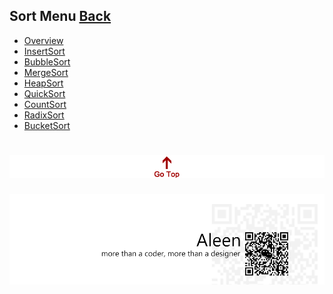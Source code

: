 ## Sort Menu	[Back](./../Algorithmn%20Menu.md)
* [Overview](./Overview/Overview.md)
* [InsertSort](./InsertSort/InsertSort.md)
* [BubbleSort](./BubbleSort/BubbleSort.md)
* [MergeSort](./MergeSort/MergeSort.md)
* [HeapSort](./HeapSort/HeapSort.md)
* [QuickSort](./QuickSort/QuickSort.md)
* [CountSort](./CountingSort/CountingSort.md)
* [RadixSort](./RadixSort/RadixSort.md)
* [BucketSort](./BucketSort/BucketSort.md)

<a href="#" style="left:200px;"><img src="./../../pic/gotop.png"></a>
=====
<a href="http://aleen42.github.io/" target="_blank" ><img src="./../../pic/tail.gif"></a>
